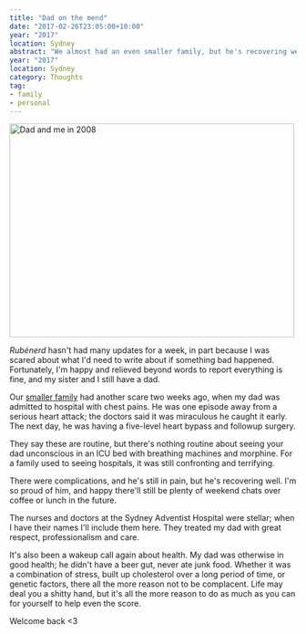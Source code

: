 ```yaml
---
title: "Dad on the mend"
date: "2017-02-26T23:05:00+10:00"
year: "2017"
location: Sydney
abstract: "We almost had an even smaller family, but he's recovering well."
year: "2017"
location: Sydney
category: Thoughts
tag:
- family
- personal
---
```

<p><img src="https://rubenerd.com/files/2017/dadme@1x.jpg" alt="Dad and me in 2008" style="width:500px; height:375px;" srcset="https://rubenerd.com/files/2017/dadme@1x.jpg 1x, https://rubenerd.com/files/2017/dadme@2x.jpg 2x" /></p>

*Rubénerd* hasn't had many updates for a week, in part because I was scared about what I'd need to write about if something bad happened. Fortunately, I'm happy and relieved beyond words to report everything is fine, and my sister and I still have a dad.

Our [smaller family] had another scare two weeks ago, when my dad was admitted to hospital with chest pains. He was one episode away from a serious heart attack; the doctors said it was miraculous he caught it early. The next day, he was having a five-level heart bypass and followup surgery.

They say these are routine, but there's nothing routine about seeing your dad unconscious in an ICU bed with breathing machines and morphine. For a family used to seeing hospitals, it was still confronting and terrifying.

There were complications, and he's still in pain, but he's recovering well. I'm so proud of him, and happy there'll still be plenty of weekend chats over coffee or lunch in the future.

The nurses and doctors at the Sydney Adventist Hospital were stellar; when I have their names I'll include them here. They treated my dad with great respect, professionalism and care.

It's also been a wakeup call again about health. My dad was otherwise in good health; he didn't have a beer gut, never ate junk food. Whether it was a combination of stress, built up cholesterol over a long period of time, or genetic factors, there all the more reason not to be complacent. Life may deal you a shitty hand, but it's all the more reason to do as much as you can for yourself to help even the score. 

Welcome back <3

[smaller family]: https://rubenerd.com/dedication/

